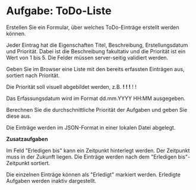 # Aufgabe: ToDo-Liste

Erstellen Sie ein Formular, über welches ToDo-Einträge erstellt werden können. 

Jeder Eintrag hat die Eigenschaften Titel, Beschreibung, Erstellungsdatum und Priorität. Dabei ist die Beschreibung fakultativ und die Priorität ist ein Wert von 1 bis 5. Die Felder müssen server-seitig validiert werden.

Geben Sie im Browser eine Liste mit den bereits erfassten Einträgen aus, sortiert nach Priorität.

Die Priorität soll visuell abgebildet werden, z.B. **! ! !** ! !

Das Erfassungsdatum wird im Format dd.mm.YYYY HH:MM ausgegeben.

Berechnen Sie die durchschnittliche Priorität der Aufgaben und geben Sie diese aus.

Die Einträge werden im JSON-Format in einer lokalen Datei abgelegt.

**Zusatzaufgaben**

Im Feld "Erledigen bis" kann ein Zeitpunkt hinterlegt werden. Der Zeitpunkt muss in der Zukunft liegen. Die Einträge werden nach dem "Erledigen bis"-Zeitpunkt sortiert.

Die einzelnen Einträge können als "Erledigt" markiert werden. Erledigte Aufgaben werden inaktiv dargestellt.
<!--stackedit_data:
eyJoaXN0b3J5IjpbNjU3NjcwNjA5LC0xNzIzODAxMDQyXX0=
-->